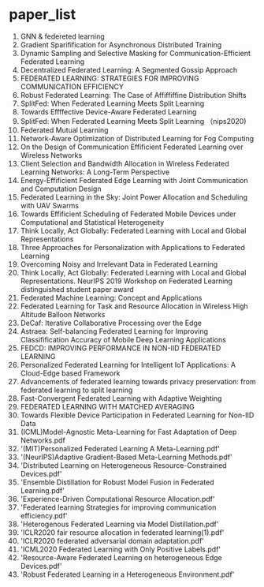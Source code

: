 # paper_list

1. GNN & federeted learning
2. Gradient Sparifification for Asynchronous Distributed Training
3. Dynamic Sampling and Selective Masking for Communication-Efficient Federated Learning
4. Decentralized Federated Learning: A Segmented Gossip Approach
5. FEDERATED LEARNING: STRATEGIES FOR IMPROVING COMMUNICATION EFFICIENCY
6. Robust Federated Learning: The Case of Affiffiffine Distribution Shifts
7. SplitFed: When Federated Learning Meets Split Learning
8. Towards Effffective Device-Aware Federated Learning
9. SplitFed: When Federated Learning Meets Split Learning （nips2020)
10. Federated Mutual Learning
11. Network-Aware Optimization of Distributed Learning for Fog Computing
12. On the Design of Communication Effificient Federated Learning over Wireless Networks
13. Client Selection and Bandwidth Allocation in Wireless Federated Learning Networks: A Long-Term Perspective
14. Energy-Effificient Federated Edge Learning with Joint Communication and Computation Design
15. Federated Learning in the Sky: Joint Power Allocation and Scheduling with UAV Swarms
16. Towards Effificient Scheduling of Federated Mobile Devices under Computational and Statistical Heterogeneity
17. Think Locally, Act Globally: Federated Learning with Local and Global Representations
18. Three Approaches for Personalization with Applications to Federated Learning
19. Overcoming Noisy and Irrelevant Data in Federated Learning
20. Think Locally, Act Globally: Federated Learning with Local and Global Representations. NeurIPS 2019 Workshop on Federated Learning distinguished student paper award
21. Federated Machine Learning: Concept and Applications
22. Federated Learning for Task and Resource Allocation in Wireless High Altitude Balloon Networks
23. DeCaf: Iterative Collaborative Processing over the Edge
24. Astraea: Self-balancing Federated Learning for Improving Classifification Accuracy of Mobile Deep Learning Applications
25. FEDCD: IMPROVING PERFORMANCE IN NON-IID FEDERATED LEARNING
26. Personalized Federated Learning for Intelligent IoT Applications: A Cloud-Edge based Framework
27. Advancements of federated learning towards privacy preservation: from federated learning to split learning
28. Fast-Convergent Federated Learning with Adaptive Weighting
29. FEDERATED LEARNING WITH MATCHED AVERAGING
30. Towards Flexible Device Participation in Federated Learning for Non-IID Data
31. (ICML)Model-Agnostic Meta-Learning for Fast Adaptation of Deep Networks.pdf
32. '(MIT)Personalized Federated Learning A Meta-Learning.pdf'
33. '(NeurIPS)Adaptive Gradient-Based Meta-Learning Methods.pdf'
34. 'Distributed Learning on Heterogeneous Resource-Constrained Devices.pdf'
35. 'Ensemble Distillation for Robust Model Fusion in Federated Learning.pdf'
36. 'Experience-Driven Computational Resource Allocation.pdf'
37. 'Federated learning Strategies for improving communication efficiency.pdf'
38. 'Heterogenous Federated Learning via Model Distillation.pdf'
39. 'ICLR2020 fair resource allocation in federated learning(1).pdf'
40. 'ICLR2020 federated adversarial domain adaptation.pdf'
41. 'ICML2020 Federated Learning with Only Positive Labels.pdf'
42. 'Resource-Aware Federated Learning on heterogeneous Edge Devices.pdf'
43. 'Robust Federated Learning in a Heterogeneous Environment.pdf'
